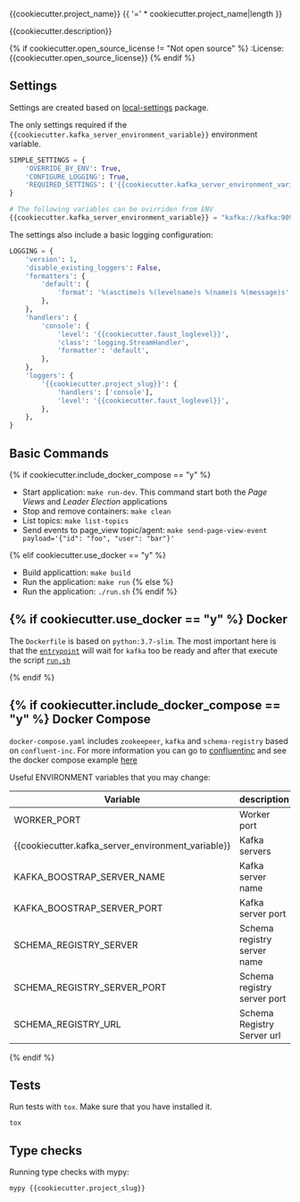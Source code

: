{{cookiecutter.project_name}}
{{ '=' * cookiecutter.project_name|length }}

{{cookiecutter.description}}

{% if cookiecutter.open_source_license != "Not open source" %}
:License: {{cookiecutter.open_source_license}}
{% endif %}

Settings
--------

Settings are created based on [local-settings](https://github.com/drgarcia1986/simple-settings) package.

The only settings required if the `{{cookiecutter.kafka_server_environment_variable}}` environment variable.

```python
SIMPLE_SETTINGS = {
    'OVERRIDE_BY_ENV': True,
    'CONFIGURE_LOGGING': True,
    'REQUIRED_SETTINGS': ('{{cookiecutter.kafka_server_environment_variable}}',),
}

# The following variables can be ovirriden from ENV
{{cookiecutter.kafka_server_environment_variable}} = "kafka://kafka:9092"
```

The settings also include a basic logging configuration:

```python
LOGGING = {
    'version': 1,
    'disable_existing_loggers': False,
    'formatters': {
        'default': {
            'format': '%(asctime)s %(levelname)s %(name)s %(message)s',
        },
    },
    'handlers': {
        'console': {
            'level': '{{cookiecutter.faust_loglevel}}',
            'class': 'logging.StreamHandler',
            'formatter': 'default',
        },
    },
    'loggers': {
        '{{cookiecutter.project_slug}}': {
            'handlers': ['console'],
            'level': '{{cookiecutter.faust_loglevel}}',
        },
    },
}
```

Basic Commands
--------------

{% if cookiecutter.include_docker_compose == "y" %}
* Start application: `make run-dev`. This command start both the *Page Views* and *Leader Election* applications
* Stop and remove containers: `make clean`
* List topics: `make list-topics`
* Send events to page_view topic/agent: `make send-page-view-event payload='{"id": "foo", "user": "bar"}'`
  
{% elif cookiecutter.use_docker == "y" %}
* Build applicattion: `make build`
* Run the application: `make run`
{% else %}
* Run the application: `./run.sh`
{% endif %}

{% if cookiecutter.use_docker == "y" %}
Docker
------

The `Dockerfile` is based on  `python:3.7-slim`. The most important here is that the [`entrypoint`]() will wait for `kafka` too be ready and after that execute the script [`run.sh`]()

{% endif %}


{% if cookiecutter.include_docker_compose == "y" %}
Docker Compose
--------------

`docker-compose.yaml` includes `zookeepeer`, `kafka` and `schema-registry` based on `confluent-inc`.
For more information you can go to [confluentinc](https://docs.confluent.io/current/installation/docker/docs/index.html) and see the docker compose example [here](https://github.com/confluentinc/cp-docker-images/blob/master/examples/cp-all-in-one/docker-compose.yml#L23-L48)

Useful ENVIRONMENT variables that you may change:

|Variable| description  | example |
|--------|--------------|---------|
| WORKER_PORT | Worker port | `6066` |
| {{cookiecutter.kafka_server_environment_variable}} | Kafka servers | `kafka://kafka:9092` |
| KAFKA_BOOSTRAP_SERVER_NAME | Kafka server name| `kafka` |
| KAFKA_BOOSTRAP_SERVER_PORT | Kafka server port | `9092` |
| SCHEMA_REGISTRY_SERVER | Schema registry server name | `schema-registry` |
| SCHEMA_REGISTRY_SERVER_PORT | Schema registry server port | `8081` |
| SCHEMA_REGISTRY_URL | Schema Registry Server url | `http://schema-registry:8081` |

{% endif %}

Tests
-----

Run tests with `tox`. Make sure that you have installed it.

```
tox
```

Type checks
-----------

Running type checks with mypy:

```
mypy {{cookiecutter.project_slug}}
```
